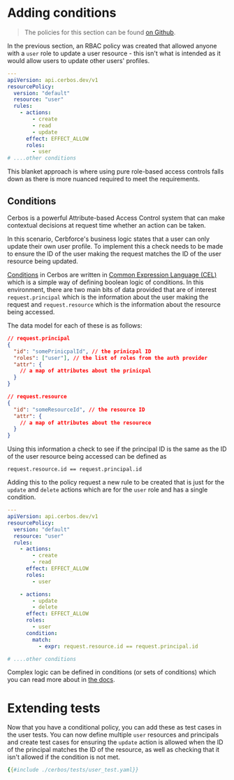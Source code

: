 # Adding conditions

> The policies for this section can be found [on Github](https://github.com/cerbos/tutorial/tree/main/src/06-adding-conditions/cerbos).

In the previous section, an RBAC policy was created that allowed anyone with a `user` role to update a user resource - this isn't what is intended as it would allow users to update other users' profiles. 

```yaml
---
apiVersion: api.cerbos.dev/v1
resourcePolicy:
  version: "default"
  resource: "user"
  rules:
    - actions:
        - create
        - read
        - update
      effect: EFFECT_ALLOW
      roles:
        - user
# ....other conditions
```

This blanket approach is where using pure role-based access controls falls down as there is more nuanced required to meet the requirements.

## Conditions

Cerbos is a powerful Attribute-based Access Control system that can make contextual decisions at request time whether an action can be taken.

In this scenario, Cerbforce's business logic states that a user can only update their own user profile. To implement this a check needs to be made to ensure the ID of the user making the request matches the ID of the user resource being updated.

[Conditions](https://docs.cerbos.dev/cerbos/latest/policies/conditions.html) in Cerbos are written in [Common Expression Language (CEL)](https://github.com/google/cel-spec/blob/master/doc/intro.md) which is a simple way of defining boolean logic of conditions. In this environment, there are two main bits of data provided that are of interest `request.principal` which is the information about the user making the request and `request.resource` which is the information about the resource being accessed.

The data model for each of these is as follows:

```json
// request.principal
{
  "id": "somePrinicpalId", // the prinicpal ID
  "roles": ["user"], // the list of roles from the auth provider
  "attr": {
    // a map of attributes about the prinicpal
  }
}

// request.resource
{
  "id": "someResourceId", // the resource ID
  "attr": {
    // a map of attributes about the resourece
  }
}
```

Using this information a check to see if the principal ID is the same as the ID of the user resource being accessed can be defined as

`request.resource.id == request.principal.id`

Adding this to the policy request a new rule to be created that is just for the `update` and `delete` actions which are for the `user` role and has a single condition.

```yaml
---
apiVersion: api.cerbos.dev/v1
resourcePolicy:
  version: "default"
  resource: "user"
  rules:
    - actions:
        - create
        - read
      effect: EFFECT_ALLOW
      roles:
        - user

    - actions:
        - update
        - delete
      effect: EFFECT_ALLOW
      roles:
        - user
      condition:
        match:
          - expr: request.resource.id == request.principal.id

# ....other conditions
```

Complex logic can be defined in conditions (or sets of conditions) which you can read more about in [the docs](https://docs.cerbos.dev/cerbos/latest/policies/conditions.html).

# Extending tests

Now that you have a conditional policy, you can add these as test cases in the user tests. You can now define multiple `user` resources and principals and create test cases for ensuring the `update` action is allowed when the ID of the principal matches the ID of the resource, as well as checking that it isn't allowed if the condition is not met.

```yaml
{{#include ./cerbos/tests/user_test.yaml}}
```